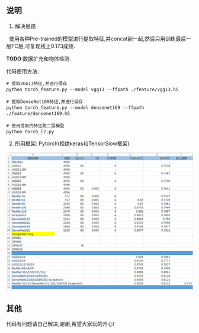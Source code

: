 ## 说明

1. 解决思路

   使用各种Pre-trained的模型进行提取特征,并concat到一起,然后只用训练最后一层FC层,可复现线上0.173成绩.

   **TODO**:数据扩充和物体检测.

   代码使用方法:

   ```
   # 提取VGG13特征,并进行保存
   python torch_feature.py --model vgg13 --ffpath ./feature/vgg13.h5 

   # 提取DenseNet169特征,并进行保存
   python torch_feature.py --model densenet169 --ffpath ./feature/densenet169.h5

   # 使用提取的特征跑二层模型
   python torch_l2.py
   ```
   
2. 所用框架: Pytorch(拒绝keras和TensorSlow框架).

![](./feature/model.png)

## 其他

代码有问题请自己解决,谢谢,希望大家玩的开心!
